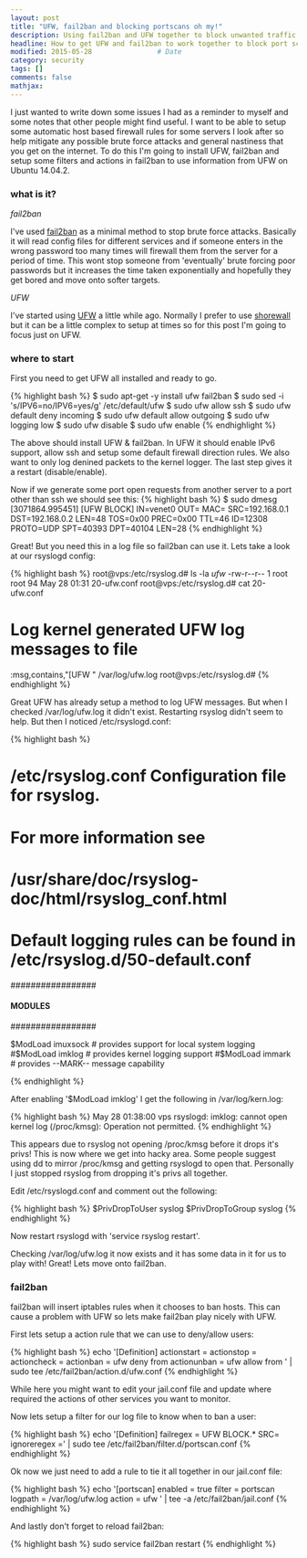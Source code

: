 ```yaml
---
layout: post
title: "UFW, fail2ban and blocking portscans oh my!"
description: Using fail2ban and UFW together to block unwanted traffic
headline: How to get UFW and fail2ban to work together to block port scanning  # Will appear in bold letters on top of the post
modified: 2015-05-28                # Date
category: security
tags: []
comments: false
mathjax:
---
```

I just wanted to write down some issues I had as a reminder to myself and some notes that other people might find useful. I want to be able to setup some automatic host based firewall rules for some servers I look after so help mitigate any possible brute force attacks and general nastiness that you get on the internet. To do this I'm going to install UFW, fail2ban and setup some filters and actions in fail2ban to use information from UFW on Ubuntu 14.04.2.

### what is it? 

*fail2ban*

I've used [fail2ban](http://www.fail2ban.org/) as a minimal method to stop brute force attacks. Basically it will read config files for different services and if someone enters in the wrong password too many times will firewall them from the server for a period of time. This wont stop someone from 'eventually' brute forcing poor passwords but it increases the time taken exponentially and hopefully they get bored and move onto softer targets.

*UFW*

I've started using [UFW](https://help.ubuntu.com/community/UFW) a little while ago. Normally I prefer to use [shorewall](http://shorewall.net/) but it can be a little complex to setup at times so for this post I'm going to focus just on UFW.

### where to start

First you need to get UFW all installed and ready to go.

{% highlight bash %}
$ sudo apt-get -y install ufw fail2ban
$ sudo sed -i 's/IPV6=no/IPV6=yes/g' /etc/default/ufw
$ sudo ufw allow ssh
$ sudo ufw default deny incoming
$ sudo ufw default allow outgoing
$ sudo ufw logging low
$ sudo ufw disable
$ sudo ufw enable
{% endhighlight %}

The above should install UFW & fail2ban. In UFW it should enable IPv6 support, allow ssh and setup some default firewall direction rules. We also want to only log denined packets to the kernel logger. The last step gives it a restart (disable/enable).

Now if we generate some port open requests from another server to a port other than ssh we should see this:
{% highlight bash %}
$ sudo dmesg
[3071864.995451] [UFW BLOCK] IN=venet0 OUT= MAC= SRC=192.168.0.1 DST=192.168.0.2 LEN=48 TOS=0x00 PREC=0x00 TTL=46 ID=12308 PROTO=UDP SPT=40393 DPT=40104 LEN=28
{% endhighlight %}

Great! But you need this in a log file so fail2ban can use it. Lets take a look at our rsyslogd config:

{% highlight bash %}
root@vps:/etc/rsyslog.d# ls -la *ufw*
-rw-r--r--   1 root root    94 May 28 01:31 20-ufw.conf
root@vps:/etc/rsyslog.d# cat 20-ufw.conf
# Log kernel generated UFW log messages to file
:msg,contains,"[UFW " /var/log/ufw.log
root@vps:/etc/rsyslog.d#
{% endhighlight %}

Great UFW has already setup a method to log UFW messages. But when I checked /var/log/ufw.log it didn't exist. Restarting rsyslog didn't seem to help. But then I noticed /etc/rsyslogd.conf:


{% highlight bash %}
#  /etc/rsyslog.conf    Configuration file for rsyslog.
#
#                       For more information see
#                       /usr/share/doc/rsyslog-doc/html/rsyslog_conf.html
#
#  Default logging rules can be found in /etc/rsyslog.d/50-default.conf


#################
#### MODULES ####
#################

$ModLoad imuxsock # provides support for local system logging
#$ModLoad imklog   # provides kernel logging support
#$ModLoad immark  # provides --MARK-- message capability

{% endhighlight %}

After enabling '$ModLoad imklog' I get the following in /var/log/kern.log:

{% highlight bash %}
May 28 01:38:00 vps rsyslogd: imklog: cannot open kernel log (/proc/kmsg): Operation not permitted.
{% endhighlight %}

This appears due to rsyslog not opening /proc/kmsg before it drops it's privs! This is now where we get into hacky area. Some people suggest using dd to mirror /proc/kmsg and getting rsyslogd to open that. Personally I just stopped rsyslog from dropping it's privs all together.

Edit /etc/rsyslogd.conf and comment out the following:

{% highlight bash %}
$PrivDropToUser syslog
$PrivDropToGroup syslog
{% endhighlight %}

Now restart rsyslogd with 'service rsyslog restart'.

Checking /var/log/ufw.log it now exists and it has some data in it for us to play with! Great! Lets move onto fail2ban.

### fail2ban

fail2ban will insert iptables rules when it chooses to ban hosts. This can cause a problem with UFW so lets make fail2ban play nicely with UFW.

First lets setup a action rule that we can use to deny/allow users:

{% highlight bash %}
echo '[Definition]
actionstart =
actionstop =
actioncheck =
actionban = ufw deny from <ip>
actionunban = ufw allow from <ip>' | sudo tee /etc/fail2ban/action.d/ufw.conf
{% endhighlight %}

While here you might want to edit your jail.conf file and update where required the actions of other services you want to monitor.

Now lets setup a filter for our log file to know when to ban a user:

{% highlight bash %}
echo '[Definition]
failregex = UFW BLOCK.* SRC=<HOST>
ignoreregex =' | sudo tee /etc/fail2ban/filter.d/portscan.conf
{% endhighlight %}

Ok now we just need to add a rule to tie it all together in our jail.conf file:

{% highlight bash %}
echo '[portscan]
enabled  = true
filter   = portscan
logpath  = /var/log/ufw.log
action   = ufw
' | tee -a /etc/fail2ban/jail.conf
{% endhighlight %}

And lastly don't forget to reload fail2ban:

{% highlight bash %}
sudo service fail2ban restart
{% endhighlight %}
